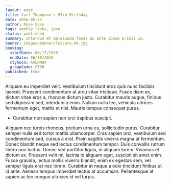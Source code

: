 ```yaml
---
layout: page
title: Carl Thompson's 93rd Birthday
date: 2016-05-24
author: Rose Case
tags: weekly links, java
status: published
summary: Interdum et malesuada fames ac ante ipsum primis in.
banner: images/banner/leisure-04.jpg
booking:
  startDate: 06/17/2018
  endDate: 06/18/2018
  ctyhocn: AVLHNHX
  groupCode: CT9B
published: true
---
```

Aliquam eu imperdiet velit. Vestibulum tincidunt eros quis nunc facilisis laoreet. Praesent condimentum at arcu vitae tristique. Fusce diam ex, dictum vitae eros a, rhoncus dictum justo. Curabitur mauris augue, finibus sed dignissim sed, interdum a enim. Nullam nulla leo, vehicula ultrices fermentum eget, mattis et nisi. Mauris tempus consequat purus.

* Curabitur non sapien non orci dapibus suscipit.

Aliquam nec turpis rhoncus, pretium urna eu, sollicitudin purus. Curabitur semper nulla sed tortor mattis ullamcorper. Cras sapien orci, vestibulum sed condimentum sed, cursus a erat. Proin sagittis viverra magna at fermentum. Donec blandit neque sed lectus condimentum tempor. Duis convallis rutrum libero non luctus. Donec sed porttitor ligula, in aliquam lorem. Vivamus et dictum ex. Praesent velit mi, lacinia id aliquam eget, suscipit sit amet enim. Fusce gravida, lectus mollis viverra blandit, enim ex egestas sem, vel semper ligula erat nec lorem. Curabitur at neque a odio tincidunt finibus ut id ante. Aenean tempus imperdiet lectus at accumsan. Pellentesque at sapien ac leo congue ultricies id vel turpis.
